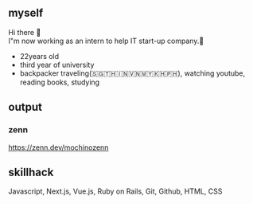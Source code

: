 ## myself
 Hi there 👋<br />
 I"m now working as an intern to help IT start-up company.🎉<br />

- 22years old
- third year of university
- backpacker traveling(🇸🇬🇹🇭🇮🇳🇻🇳🇲🇾🇰🇭🇵🇭), watching youtube, reading books, studying

## output

### zenn
https://zenn.dev/mochinozenn

## skillhack

Javascript, Next.js, Vue.js, Ruby on Rails, Git, Github, HTML, CSS
